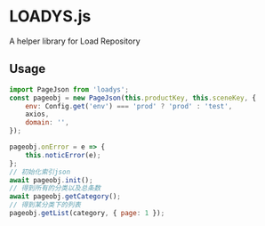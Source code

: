 # LOADYS.js

A helper library for Load Repository

## Usage

```javascript
import PageJson from 'loadys';
const pageobj = new PageJson(this.productKey, this.sceneKey, {
    env: Config.get('env') === 'prod' ? 'prod' : 'test',
    axios,
    domain: '',
});

pageobj.onError = e => {
    this.noticError(e);
};
// 初始化索引json
await pageobj.init();
// 得到所有的分类以及总条数
await pageobj.getCategory();
// 得到某分类下的列表
pageobj.getList(category, { page: 1 });
```